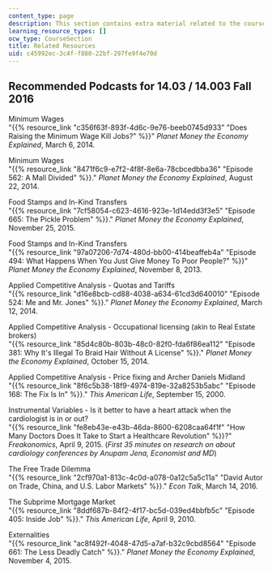 ```yaml
---
content_type: page
description: This section contains extra material related to the course.
learning_resource_types: []
ocw_type: CourseSection
title: Related Resources
uid: c45992ec-3c4f-f880-22bf-297fe9f4e70d
---
```


Recommended Podcasts for 14.03 / 14.003 Fall 2016
-------------------------------------------------

Minimum Wages  
"{{% resource_link "c356f63f-893f-4d6c-9e76-beeb0745d933" "Does Raising the Minimum Wage Kill Jobs?" %}}" _Planet Money the Economy Explained_, March 6, 2014.

Minimum Wages  
"{{% resource_link "8471f6c9-e7f2-4f8f-8e6a-78cbcedbba36" "Episode 562: A Mall Divided" %}}." _Planet Money the Economy Explained_, August 22, 2014.

Food Stamps and In-Kind Transfers  
"{{% resource_link "7cf58054-c623-4616-923e-1d14edd3f3e5" "Episode 665: The Pickle Problem" %}}." _Planet Money the Economy Explained_, November 25, 2015.

Food Stamps and In-Kind Transfers  
"{{% resource_link "97a07206-7d74-480d-bb00-414beaffeb4a" "Episode 494: What Happens When You Just Give Money To Poor People?" %}}" _Planet Money the Economy Explained_, November 8, 2013.

Applied Competitive Analysis - Quotas and Tariffs  
"{{% resource_link "d16e8bcb-cd88-4038-a634-61cd3d640010" "Episode 524: Me and Mr. Jones" %}}." _Planet Money the Economy Explained_, March 12, 2014.

Applied Competitive Analysis - Occupational licensing (akin to Real Estate brokers)  
"{{% resource_link "85d4c80b-803b-48c0-82f0-fda6f86ea112" "Episode 381: Why It's Illegal To Braid Hair Without A License" %}}." _Planet Money the Economy Explained_, October 15, 2014.

Applied Competitive Analysis - Price fixing and Archer Daniels Midland  
"{{% resource_link "8f6c5b38-18f9-4974-819e-32a8253b5abc" "Episode 168: The Fix Is In" %}}." _This American Life_, September 15, 2000.

Instrumental Variables - Is it better to have a heart attack when the cardiologist is in or out?  
"{{% resource_link "fe8eb43e-e43b-46da-8600-6208caa64f1f" "How Many Doctors Does It Take to Start a Healthcare Revolution" %}}?" _Freakonomics_, April 9, 2015. (_First 35 minutes on research on about cardiology conferences by Anupam Jena, Economist and MD_)

The Free Trade Dilemma  
"{{% resource_link "2cf970a1-813c-4c0d-a078-0a12c5a5c11a" "David Autor on Trade, China, and U.S. Labor Markets" %}}." _Econ Talk_, March 14, 2016.

The Subprime Mortgage Market  
"{{% resource_link "8ddf687b-84f2-4f17-bc5d-039ed4bbfb5c" "Episode 405: Inside Job" %}}." _This American Life_, April 9, 2010.

Externalities  
"{{% resource_link "ac8f492f-4048-47d5-a7af-b32c9cbd8564" "Episode 661: The Less Deadly Catch" %}}." _Planet Money the Economy Explained_, November 4, 2015.